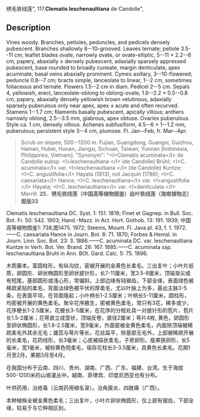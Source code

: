 绣毛铁线莲",
117.**Clematis leschenaultiana** de Candolle",

## Description
Vines woody. Branches, petioles, peduncles, and pedicels densely pubescent. Branches shallowly 8--10-grooved. Leaves ternate; petiole 3.5--11 cm; leaflet blades ovate, narrowly ovate, or ovate-elliptic, 5--11 × 2.2--6 cm, papery, abaxially ± densely pubescent, adaxially sparsely appressed pubescent, base rounded to broadly cuneate, margin denticulate, apex acuminate; basal veins abaxially prominent. Cymes axillary, 3--10-flowered; peduncle 0.8--7 cm; bracts simple, lanceolate to linear, 1--2 cm, sometimes foliaceous and ternate. Flowers 1.5--2 cm in diam. Pedicel 2--5 cm. Sepals 4, yellowish, erect, lanceolate-oblong to oblong-ovate, 1.6--2.2 × 0.5--0.8 cm, papery, abaxially densely yellowish brown velutinous, adaxially sparsely puberulous only near apex, apex ± acute and often recurved. Stamens 1--1.7 cm; filaments basally pubescent, apically villous; anthers narrowly oblong, 2.5--3.5 mm, glabrous, apex obtuse. Ovaries puberulous. Style ca. 1 cm, densely villous. Achenes subfusiform, 4.5--6 × 1--1.2 mm, puberulous; persistent style 3--4 cm, plumose. Fl. Jan--Feb, fr. Mar--Apr.

> Scrub on slopes; 500--1200 m. Fujian, Guangdong, Guangxi, Guizhou, Hainan, Hubei, Hunan, Jiangxi, Sichuan, Taiwan, Yunnan [Indonesia, Philippines, Vietnam].
  "Synonym": "&lt;I&gt;Clematis acuminata&lt;/I&gt; de Candolle subsp. &lt;I&gt;leschenaultiana &lt;/I&gt; (de Candolle) Brühl; &lt;I&gt;C. acuminata&lt;/I&gt; var. &lt;I&gt;leschenaultiana &lt;/I&gt; (de Candolle) Kuntze; &lt;I&gt;C. angustifolia&lt;/I&gt; Hayata (1913), not Jacquin (1786); &lt;I&gt;C. caesariata&lt;/I&gt; Hance; &lt;I&gt;C. leschenaultiana&lt;/I&gt; var. &lt;I&gt;angustifolia &lt;/I&gt; Hayata; &lt;I&gt;C. leschenaultiana&lt;/I&gt; var. &lt;I&gt;denticulata &lt;/I&gt; Merrill.
**25．锈毛铁线莲（中国高等植物图鉴）齿叶铁线莲（海南植物志）图版33**

Clematis leschenaultiana DC. Syst. 1: 151. 1818; Finet et Gagnep. in Bull. Soc. Bot. Fr. 50: 542. 1903; Hand.-Mazz. in Act. Hort. Gothob. 13: 191. 1939; 中国高等植物图鉴1: 738,图1475. 1972; Steenis, Mount. Fl. Java pl. 43, f. 1. 1972.——C. caesariata Hance in Journ. Bot. 8: 71. 1870; Forbes & Hemsl. in Journ. Linn. Soc. Bot. 23: 3. 1886.——C. acuminata DC. var. leschenaultiana Kuntze in Verh. Bot. Ver. Brand. 26: 167. 1885.——C. acuminata ssp. leschenaultiana Bruhl in Ann. BOt. Gard. Calc. 5: 75. 1896.

木质藤本。茎圆柱形，有纵沟纹，密被开展的金黄色长柔毛。三出复叶；小叶片纸质，卵圆形、卵状椭圆形至卵状披针形，长7-11厘米，宽3.5-8厘米，顶端渐尖或有短尾，基部圆形或浅心形，常偏斜，上部边缘有钝锯齿，下部全缘，表面绿色被稀疏紧贴的柔毛，背面淡绿色被平伏的厚柔毛，尤以叶脉上为多，基出主脉3-5条，在表面平坦，在背面隆起；小叶柄长1-2.5厘米；叶柄长5-11厘米，圆柱形，均密被开展的黄色柔毛。聚伞花序腋生，密被黄色柔毛，常只有3花，稀多或少，花序梗长1-2.5厘米，花梗长3-5厘米，在花序的分枝处具一对披针形的苞片，苞片长1.5-2厘米；花萼直立成壶状，顶端反卷，直径2厘米；萼片4枚, 黄色，卵圆形至卵状椭圆形，长1.8-2.5厘米，宽9毫米，外面密被金黄色柔毛，内面除顶端被稀疏柔毛外其余无毛；雄蕊与萼片等长，花丝扁平，除基部无毛外，上部被稀疏开展的长柔毛，花药线形，长3毫米；心皮被绢状柔毛，子房卵形。瘦果狭卵形，长5毫米，宽1毫米，被棕黄色短柔毛，宿存花柱长3-3.5厘米，具黄色长柔毛。花期1月至2月，果期3月至4月。

在我国分布于云南、四川、贵州、湖南、广西、广东、福建、台湾。生于海拔500-1200米的山坡灌丛中。越南、菲律宾、印度尼西亚也有分布。

叶供药用，治疮毒（云南药用植名录）。治角膜炎、四肢痛（广西）。

本种植株全被金黄色柔毛；三出复叶，小叶片卵状椭圆形，仅上部有锯齿，下部全缘，较易于与它种相区别。
